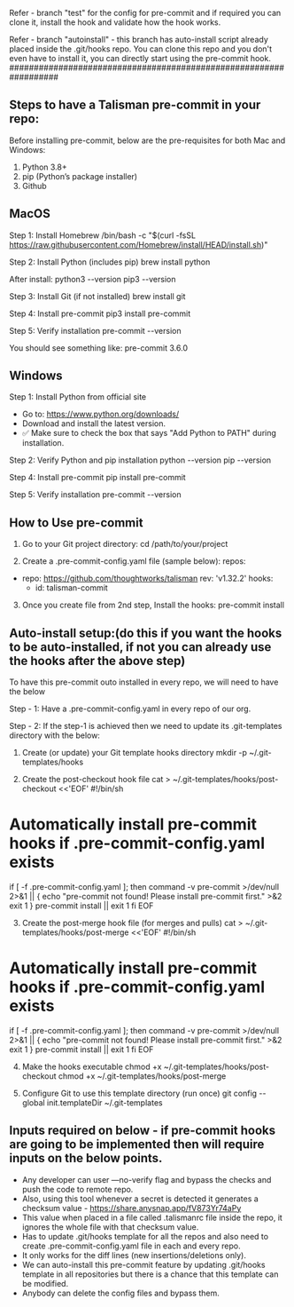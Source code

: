 Refer - branch "test" for the config for pre-commit and if required you can clone it, install the hook and validate how the hook works.

Refer - branch "autoinstall" - this branch has auto-install script already placed inside the .git/hooks repo. You can clone this repo and you don't even have to install it, you can directly start using the pre-commit hook.
##################################################################


Steps to have a Talisman pre-commit in your repo:
----------------------------------------------------
Before installing pre-commit, below are the pre-requisites for both Mac and Windows:
1. Python 3.8+
2. pip (Python’s package installer)
3. Github


MacOS
------
Step 1: Install Homebrew
/bin/bash -c "$(curl -fsSL https://raw.githubusercontent.com/Homebrew/install/HEAD/install.sh)"

Step 2: Install Python (includes pip)
brew install python

After install:
python3 --version
pip3 --version

Step 3: Install Git (if not installed)
brew install git

Step 4: Install pre-commit
pip3 install pre-commit

Step 5: Verify installation
pre-commit --version

You should see something like:
pre-commit 3.6.0


Windows
--------
Step 1: Install Python from official site
* Go to: https://www.python.org/downloads/
* Download and install the latest version.
* ✅ Make sure to check the box that says "Add Python to PATH" during installation.

Step 2: Verify Python and pip installation
python --version
pip --version

Step 4: Install pre-commit
pip install pre-commit

Step 5: Verify installation
pre-commit --version



How to Use pre-commit
-----------------------
1. Go to your Git project directory:
cd /path/to/your/project

2. Create a .pre-commit-config.yaml file (sample below):
repos:
  -   repo: https://github.com/thoughtworks/talisman
      rev: 'v1.32.2' 
      hooks:
        - id: talisman-commit

3. Once you create file from 2nd step, Install the hooks:
	pre-commit install


Auto-install setup:(do this if you want the hooks to be auto-installed, if not you can already use the hooks after the above step)
---------------------------------------------
To have this pre-commit outo installed in every repo, we will need to have the below

Step - 1:
Have a .pre-commit-config.yaml in every repo of our org.

Step - 2:
If the step-1 is achieved then we need to update its .git-templates directory with the below:
1. Create (or update) your Git template hooks directory
mkdir -p ~/.git-templates/hooks

2. Create the post-checkout hook file
cat > ~/.git-templates/hooks/post-checkout <<'EOF'
#!/bin/sh
# Automatically install pre-commit hooks if .pre-commit-config.yaml exists
if [ -f .pre-commit-config.yaml ]; then
  command -v pre-commit >/dev/null 2>&1 || {
    echo "pre-commit not found! Please install pre-commit first." >&2
    exit 1
  }
  pre-commit install || exit 1
fi
EOF

3. Create the post-merge hook file (for merges and pulls)
cat > ~/.git-templates/hooks/post-merge <<'EOF'
#!/bin/sh
# Automatically install pre-commit hooks if .pre-commit-config.yaml exists
if [ -f .pre-commit-config.yaml ]; then
  command -v pre-commit >/dev/null 2>&1 || {
    echo "pre-commit not found! Please install pre-commit first." >&2
    exit 1
  }
  pre-commit install || exit 1
fi
EOF

4. Make the hooks executable
chmod +x ~/.git-templates/hooks/post-checkout
chmod +x ~/.git-templates/hooks/post-merge

5. Configure Git to use this template directory (run once)
git config --global init.templateDir ~/.git-templates



Inputs required on below - if pre-commit hooks are going to be implemented then will require inputs on the below points.
----------------------------
- Any developer can user —no-verify flag and bypass the checks and push the code to remote repo.
- Also, using this tool whenever a secret is detected it generates a checksum value - https://share.anysnap.app/fV873Yr74aPy
- This value when placed in a file called .talismanrc file inside the repo, it ignores the whole file with that checksum value.
- Has to update .git/hooks template for all the repos and also need to create .pre-commit-config.yaml file in each and every repo.
- It only works for the diff lines (new insertions/deletions only).
- We can auto-install this pre-commit feature by updating .git/hooks template in all repositories but there is a chance that this template can be modified.
- Anybody can delete the config files and bypass them.
                               



